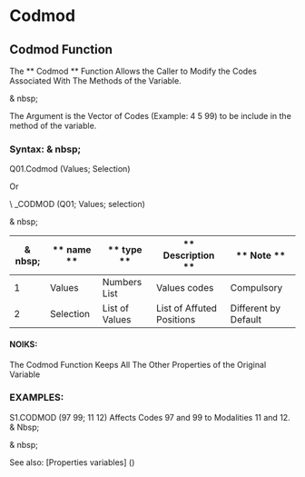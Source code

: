 # Codmod

## Codmod Function

The ** Codmod ** Function Allows the Caller to Modify the Codes Associated With The Methods of the Variable.

& nbsp;

The Argument is the Vector of Codes (Example: 4 5 99) to be include in the method of the variable.

### Syntax: & nbsp;

Q01.Codmod (Values; Selection)

Or

\ _CODMOD (Q01; Values; selection)

& nbsp;

| & nbsp; | ** name ** | ** type ** | ** Description ** | ** Note ** |
| --- | --- | --- | --- | --- |
| &#49; | Values ​​| Numbers List | Values ​​codes | Compulsory |
| &#50; | Selection | List of Values ​​| List of Affuted Positions | Different by Default |

#### NOIKS:

The Codmod Function Keeps All The Other Properties of the Original Variable

### EXAMPLES:

S1.CODMOD (97 99; 11 12) Affects Codes 97 and 99 to Modalities 11 and 12. & Nbsp;

& nbsp;

See also: [Properties variables] (<modify Proproprietesdesvariable.md>)